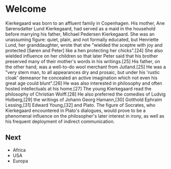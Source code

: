 # Welcome

Kierkegaard was born to an affluent family in Copenhagen. His mother, Ane Sørensdatter Lund Kierkegaard, had served as a maid in the household before marrying his father, Michael Pedersen Kierkegaard. She was an unassuming figure: quiet, plain, and not formally educated, but Henriette Lund, her granddaughter, wrote that she "wielded the sceptre with joy and protected [Søren and Peter] like a hen protecting her chicks".[24] She also wielded influence on her children so that later Peter said that his brother preserved many of their mother's words in his writings.[25] His father, on the other hand, was a well-to-do wool merchant from Jutland.[25] He was a "very stern man, to all appearances dry and prosaic, but under his 'rustic cloak' demeanor he concealed an active imagination which not even his great age could blunt".[26] He was also interested in philosophy and often hosted intellectuals at his home.[27] The young Kierkegaard read the philosophy of Christian Wolff.[28] He also preferred the comedies of Ludvig Holberg,[29] the writings of Johann Georg Hamann,[30] Gotthold Ephraim Lessing,[31] Edward Young,[32] and Plato. The figure of Socrates, who Kierkegaard encountered in Plato's dialogues, would prove to be a phenomenal influence on the philosopher's later interest in irony, as well as his frequent deployment of indirect communication.

## Next 
* Africa
* USA
* Europa
